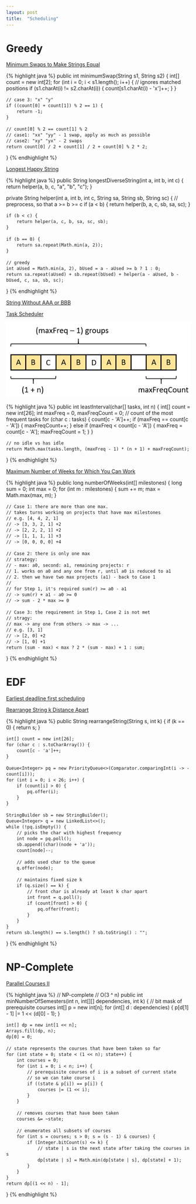 ```yaml
---
layout: post
title:  "Scheduling"
---
```

# Greedy

[Minimum Swaps to Make Strings Equal][minimum-swaps-to-make-strings-equal]

{% highlight java %}
public int minimumSwap(String s1, String s2) {
    int[] count = new int[2];
    for (int i = 0; i < s1.length(); i++) {
        // ignores matched positions
        if (s1.charAt(i) != s2.charAt(i)) {
            count[s1.charAt(i) - 'x']++;
        }
    }

    // case 3: "x" "y"
    if ((count[0] + count[1]) % 2 == 1) {
        return -1;
    }

    // count[0] % 2 == count[1] % 2
    // case1: "xx" "yy" - 1 swap, apply as much as possible
    // case2: "xy" "yx" - 2 swaps
    return count[0] / 2 + count[1] / 2 + count[0] % 2 * 2;
}
{% endhighlight %}

[Longest Happy String][longest-happy-string]

{% highlight java %}
public String longestDiverseString(int a, int b, int c) {
    return helper(a, b, c, "a", "b", "c");
}

private String helper(int a, int b, int c, String sa, String sb, String sc) {
    // preprocess, so that a >= b >= c
    if (a < b) {
        return helper(b, a, c, sb, sa, sc);
    }

    if (b < c) {
        return helper(a, c, b, sa, sc, sb);
    }

    if (b == 0) {
        return sa.repeat(Math.min(a, 2));
    }

    // greedy
    int aUsed = Math.min(a, 2), bUsed = a - aUsed >= b ? 1 : 0; 
    return sa.repeat(aUsed) + sb.repeat(bUsed) + helper(a - aUsed, b - bUsed, c, sa, sb, sc);
}
{% endhighlight %}

[String Without AAA or BBB][string-without-aaa-or-bbb]

[Task Scheduler][task-scheduler]

![Schedule](/assets/task_scheduler.png)

{% highlight java %}
public int leastInterval(char[] tasks, int n) {
    int[] count = new int[26];
    int maxFreq = 0, maxFreqCount = 0;  // count of the most frequent tasks
    for (char c : tasks) {
        count[c - 'A']++;
        if (maxFreq == count[c - 'A']) {
            maxFreqCount++;
        } else if (maxFreq < count[c - 'A']) {
            maxFreq = count[c - 'A'];
            maxFreqCount = 1;
        }
    }

    // no idle vs has idle
    return Math.max(tasks.length, (maxFreq - 1) * (n + 1) + maxFreqCount);
}
{% endhighlight %}

[Maximum Number of Weeks for Which You Can Work][maximum-number-of-weeks-for-which-you-can-work]

{% highlight java %}
public long numberOfWeeks(int[] milestones) {
    long sum = 0;
    int max = 0;
    for (int m : milestones) {
        sum += m;
        max = Math.max(max, m);
    }

    // Case 1: there are more than one max.
    // takes turns working on projects that have max milestones
    // e.g. [4, 4, 2, 1]
    // -> [3, 3, 2, 1] +2
    // -> [2, 2, 2, 1] +2
    // -> [1, 1, 1, 1] +3
    // -> [0, 0, 0, 0] +4

    // Case 2: there is only one max
    // strategy:
    // - max: a0, second: a1, remaining projects: r
    // 1. works on a0 and any one from r, until a0 is reduced to a1
    // 2. then we have two max projects (a1) - back to Case 1
    //
    // for Step 1, it's required sum(r) >= a0 - a1
    // -> sum(r) + a1 - a0 >= 0
    // -> sum - 2 * max >= 0

    // Case 3: the requirement in Step 1, Case 2 is not met
    // stragy:
    // max -> any one from others -> max -> ...
    // e.g. [3, 1]
    // -> [2, 0] +2
    // -> [1, 0] +1
    return (sum - max) < max ? 2 * (sum - max) + 1 : sum;
}
{% endhighlight %}

# EDF

[Earliest deadline first scheduling](https://en.wikipedia.org/wiki/Earliest_deadline_first_scheduling)

[Rearrange String k Distance Apart][rearrange-string-k-distance-apart]

{% highlight java %}
public String rearrangeString(String s, int k) {
    if (k == 0) {
        return s;
    }

    int[] count = new int[26];
    for (char c : s.toCharArray()) {
        count[c - 'a']++;
    }

    Queue<Integer> pq = new PriorityQueue<>(Comparator.comparingInt(i -> -count[i]));
    for (int i = 0; i < 26; i++) {
        if (count[i] > 0) {
            pq.offer(i);
        }
    }

    StringBuilder sb = new StringBuilder();
    Queue<Integer> q = new LinkedList<>();
    while (!pq.isEmpty()) {
        // picks the char with highest frequency
        int node = pq.poll();
        sb.append((char)(node + 'a'));
        count[node]--;

        // adds used char to the queue
        q.offer(node);

        // maintains fixed size k
        if (q.size() == k) {
            // front char is already at least k char apart
            int front = q.poll();
            if (count[front] > 0) {
                pq.offer(front);
            }
        }
    }
    return sb.length() == s.length() ? sb.toString() : "";
}
{% endhighlight %}

# NP-Complete

[Parallel Courses II][parallel-courses-ii]

{% highlight java %}
// NP-complete
// O(3 ^ n)
public int minNumberOfSemesters(int n, int[][] dependencies, int k) {
    // bit mask of prerequisite courses
    int[] p = new int[n];
    for (int[] d : dependencies) {
        p[d[1] - 1] |= 1 << (d[0] - 1);
    }

    int[] dp = new int[1 << n];
    Arrays.fill(dp, n);
    dp[0] = 0;

    // state represents the courses that have been taken so far
    for (int state = 0; state < (1 << n); state++) {
        int courses = 0;
        for (int i = 0; i < n; i++) {
            // prerequisite courses of i is a subset of current state
            // so we can take course i
            if ((state & p[i]) == p[i]) {
                courses |= (1 << i);
            }
        }

        // removes courses that have been taken
        courses &= ~state;

        // enumerates all subsets of courses
        for (int s = courses; s > 0; s = (s - 1) & courses) {
            if (Integer.bitCount(s) <= k) {
                // state | s is the next state after taking the courses in s
                dp[state | s] = Math.min(dp[state | s], dp[state] + 1);
            }
        }
    }
    return dp[(1 << n) - 1];
}
{% endhighlight %}

[flower-planting-with-no-adjacent]: https://leetcode.com/problems/flower-planting-with-no-adjacent/
[longest-happy-string]: https://leetcode.com/problems/longest-happy-string/
[maximum-number-of-weeks-for-which-you-can-work]: https://leetcode.com/problems/maximum-number-of-weeks-for-which-you-can-work/
[minimum-swaps-to-make-strings-equal]: https://leetcode.com/problems/minimum-swaps-to-make-strings-equal/
[parallel-courses-ii]: https://leetcode.com/problems/parallel-courses-ii/
[rearrange-string-k-distance-apart]: https://leetcode.com/problems/rearrange-string-k-distance-apart/
[string-without-aaa-or-bbb]: https://leetcode.com/problems/string-without-aaa-or-bbb/
[task-scheduler]: https://leetcode.com/problems/task-scheduler/
[wiggle-sort]: https://leetcode.com/problems/wiggle-sort/

